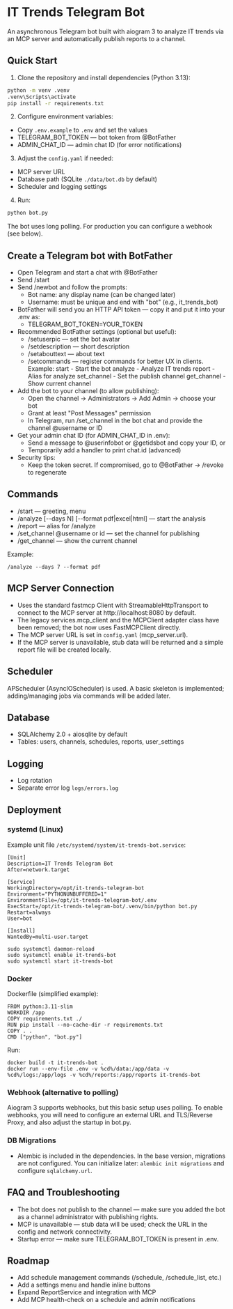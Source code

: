 # IT Trends Telegram Bot

An asynchronous Telegram bot built with aiogram 3 to analyze IT trends via an MCP server and automatically publish reports to a channel.

## Quick Start

1. Clone the repository and install dependencies (Python 3.13):

```bash
python -m venv .venv
.venv\Scripts\activate
pip install -r requirements.txt
```

2. Configure environment variables:

- Copy `.env.example` to `.env` and set the values
- TELEGRAM_BOT_TOKEN — bot token from @BotFather
- ADMIN_CHAT_ID — admin chat ID (for error notifications)

3. Adjust the `config.yaml` if needed:
- MCP server URL
- Database path (SQLite `./data/bot.db` by default)
- Scheduler and logging settings

4. Run:

```bash
python bot.py
```

The bot uses long polling. For production you can configure a webhook (see below).

## Create a Telegram bot with BotFather

- Open Telegram and start a chat with @BotFather
- Send /start
- Send /newbot and follow the prompts:
  - Bot name: any display name (can be changed later)
  - Username: must be unique and end with "bot" (e.g., it_trends_bot)
- BotFather will send you an HTTP API token — copy it and put it into your .env as:
  - TELEGRAM_BOT_TOKEN=YOUR_TOKEN
- Recommended BotFather settings (optional but useful):
  - /setuserpic — set the bot avatar
  - /setdescription — short description
  - /setabouttext — about text
  - /setcommands — register commands for better UX in clients. Example:
    start - Start the bot
    analyze - Analyze IT trends
    report - Alias for analyze
    set_channel - Set the publish channel
    get_channel - Show current channel
- Add the bot to your channel (to allow publishing):
  - Open the channel → Administrators → Add Admin → choose your bot
  - Grant at least "Post Messages" permission
  - In Telegram, run /set_channel in the bot chat and provide the channel @username or ID
- Get your admin chat ID (for ADMIN_CHAT_ID in .env):
  - Send a message to @userinfobot or @getidsbot and copy your ID, or
  - Temporarily add a handler to print chat.id (advanced)
- Security tips:
  - Keep the token secret. If compromised, go to @BotFather → /revoke to regenerate

## Commands

- /start — greeting, menu
- /analyze [--days N] [--format pdf|excel|html] — start the analysis
- /report — alias for /analyze
- /set_channel @username or id — set the channel for publishing
- /get_channel — show the current channel

Example:

```
/analyze --days 7 --format pdf
```

## MCP Server Connection

- Uses the standard fastmcp Client with StreamableHttpTransport to connect to the MCP server at http://localhost:8080 by default.
- The legacy services.mcp_client and the MCPClient adapter class have been removed; the bot now uses FastMCPClient directly.
- The MCP server URL is set in `config.yaml` (mcp_server.url).
- If the MCP server is unavailable, stub data will be returned and a simple report file will be created locally.

## Scheduler

APScheduler (AsyncIOScheduler) is used. A basic skeleton is implemented; adding/managing jobs via commands will be added later.

## Database

- SQLAlchemy 2.0 + aiosqlite by default
- Tables: users, channels, schedules, reports, user_settings

## Logging

- Log rotation
- Separate error log `logs/errors.log`

## Deployment

### systemd (Linux)

Example unit file `/etc/systemd/system/it-trends-bot.service`:

```
[Unit]
Description=IT Trends Telegram Bot
After=network.target

[Service]
WorkingDirectory=/opt/it-trends-telegram-bot
Environment="PYTHONUNBUFFERED=1"
EnvironmentFile=/opt/it-trends-telegram-bot/.env
ExecStart=/opt/it-trends-telegram-bot/.venv/bin/python bot.py
Restart=always
User=bot

[Install]
WantedBy=multi-user.target
```

```
sudo systemctl daemon-reload
sudo systemctl enable it-trends-bot
sudo systemctl start it-trends-bot
```

### Docker

Dockerfile (simplified example):

```
FROM python:3.11-slim
WORKDIR /app
COPY requirements.txt ./
RUN pip install --no-cache-dir -r requirements.txt
COPY . .
CMD ["python", "bot.py"]
```

Run:

```
docker build -t it-trends-bot .
docker run --env-file .env -v %cd%/data:/app/data -v %cd%/logs:/app/logs -v %cd%/reports:/app/reports it-trends-bot
```

### Webhook (alternative to polling)

Aiogram 3 supports webhooks, but this basic setup uses polling. To enable webhooks, you will need to configure an external URL and TLS/Reverse Proxy, and also adjust the startup in bot.py.

### DB Migrations

- Alembic is included in the dependencies. In the base version, migrations are not configured. You can initialize later: `alembic init migrations` and configure `sqlalchemy.url`.

## FAQ and Troubleshooting

- The bot does not publish to the channel — make sure you added the bot as a channel administrator with publishing rights.
- MCP is unavailable — stub data will be used; check the URL in the config and network connectivity.
- Startup error — make sure TELEGRAM_BOT_TOKEN is present in .env.

## Roadmap

- Add schedule management commands (/schedule, /schedule_list, etc.)
- Add a settings menu and handle inline buttons
- Expand ReportService and integration with MCP
- Add MCP health-check on a schedule and admin notifications
